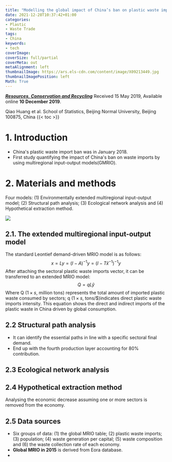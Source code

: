 ```yaml
---
title: "Modelling the global impact of China’s ban on plastic waste imports"
date: 2021-12-28T10:37:42+01:00
categories:
- Plastic
- Waste Trade
tags:
- China
keywords:
- tech
coverImage:
coverSize: full/partial
coverMeta: out
metaAlignment: left
thumbnailImage: https://ars.els-cdn.com/content/image/X09213449.jpg
thumbnailImagePosition: left
Math: True
---
```

[***Resources, Conservation and Recycling***](https://www.sciencedirect.com/science/article/pii/S0921344919305130)
Received 15 May 2019, Available online **10 December 2019**.
<!--more-->
Qiao Huang et al.
School of Statistics, Beijing Normal University, Beijing 100875, China
{{< toc >}}

# 1. Introduction
* China's plastic waste import ban was in January 2018.
* First study quantifying the impact of China's ban on waste imports by using multiregional input-output models(GMRIO).

# 2. Materials and methods

Four models: (1) Environmentally extended multiregional input-output model; (2) Structural path analysis; (3) Ecological network analysis and (4) Hypothetical extraction method.

![](https://ars.els-cdn.com/content/image/1-s2.0-S0921344919305130-gr1_lrg.jpg)

## 2.1. The extended multiregional input-output model
The standard Leontief demand-driven MRIO model is as follows:
$$x = Ly = (I - A)^{-1}y = (I - T\hat{x}^{-1})^{-1}y$$
After attaching the sectoral plastic waste imports vector, it can be transferred to an extended MRIO model:
$$ Q = qL\hat{y}$$
Where Q ($1 \times s$, million tons) represents the total amount of imported plastic waste consumed by sectors; q ($1 \times s$, tons/$)indicates direct plastic waste imports intensity.
This equation shows the direct and indirect imports of the plastic waste in China driven by global consumption.

## 2.2 Structural path analysis
* It can identify the essential paths in line with a specific sectoral final demand.
* End up with the fourth production layer accounting for 80% contribution.

## 2.3 Ecological network analysis

## 2.4 Hypothetical extraction method
Analysing the economic decrease assuming one or more sectors is removed from the economy.

## 2.5 Data sources
* Six groups of data: (1) the global MRIO table; (2) plastic waste imports; (3) population; (4) waste generation per capital; (5) waste composition and (6) the waste collection rate of each economy.
* **Global MRIO in 2015** is derived from Eora database.
* 

